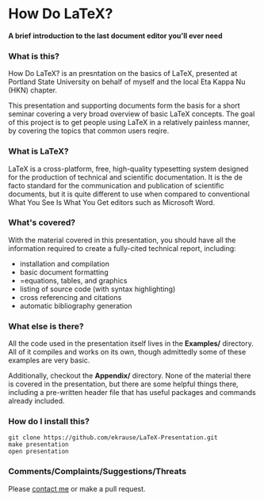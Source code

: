 How Do LaTeX?
=======
**A brief introduction to the last document editor you'll ever need**


### What is this?
How Do LaTeX? is an presntation on the basics of LaTeX, presented at Portland State University on
behalf of myself and the local Eta Kappa Nu (HKN) chapter. 

This presentation and supporting documents form the basis for a short seminar covering a very broad overview of basic LaTeX concepts.  The goal of this project is to get people using LaTeX in a relatively painless manner, by covering the topics that common users reqire.

### What is LaTeX?
LaTeX is a cross-platform, free, high-quality typesetting system designed for the production of technical and scientific documentation. It is the de facto standard for the communication and publication of scientific documents, but it is quite different to use when compared to conventional What You See Is What You Get editors such as Microsoft Word. 

### What's covered?
With the material covered in this presentation, you should have all the information required to create a fully-cited technical report, including:
- installation and compilation
- basic document formatting 
- =equations, tables, and graphics
- listing of source code (with syntax highlighting)
- cross referencing and citations
- automatic bibliography generation

### What else is there?
All the code used in the presentation itself lives in the **Examples/** directory.  All of it compiles and works on its own, though admittedly some of these examples are very basic.

Additionally, checkout the **Appendix/** directory.  None of the material there is covered in the presentation, but there are some helpful things there, including a pre-written header file that has useful packages and commands already included.  

### How do I install this?
```
git clone https://github.com/ekrause/LaTeX-Presentation.git
make presentation
open presentation
```

### Comments/Complaints/Suggestions/Threats
Please [contact me] or make a pull request.

[contact me]:mailto:eric+howdolatex@sauerkrause.org